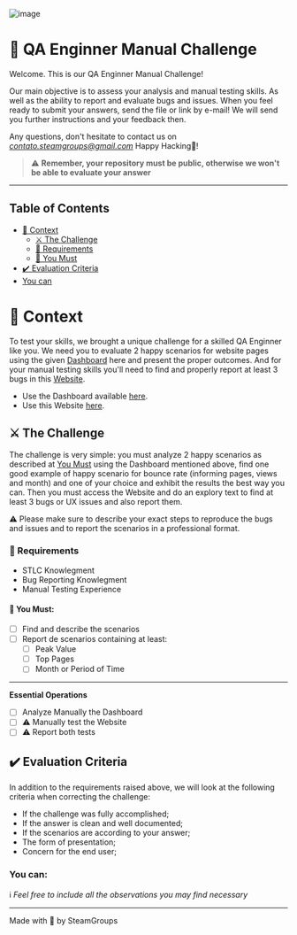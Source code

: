 ![image](https://images.unsplash.com/photo-1551288049-bebda4e38f71?ixlib=rb-1.2.1&ixid=MnwxMjA3fDB8MHxwaG90by1wYWdlfHx8fGVufDB8fHx8&auto=format&fit=crop&w=869&q=80)

# 🚀 QA Enginner Manual Challenge

Welcome. This is our QA Enginner Manual Challenge!

Our main objective is to assess your analysis and manual testing skills. As well as the ability to report and evaluate bugs and issues.
When you feel ready to submit your answers, send the file or link by e-mail!
We will send you further instructions and your feedback then.

<!-- Quando sua solução estiver pronta, basta responder o e-mail que recebeu com o link do seu repo aqui no Github!
Em seguida, enviaremos o feedback e as instruções dos próximos passos! -->
Any questions, don't hesitate to contact us on *contato.steamgroups@gmail.com*
Happy Hacking💙!
<!-- Caso tenha alguma dúvida, nós estamos disponíveis no email *contato.steamgroups@gmail.com*
Bom desafio! -->

> ⚠️ **Remember, your repository must be public, otherwise we won't be able to evaluate your answer**

---

## Table of Contents

- [🧠 Context](#-context)
  - [⚔️ The Challenge](#️-the-challenge)
  - [🏁 Requirements](#-requirements)
  - [🤟 You Must](#-you-must)
- [✔️ Evaluation Criteria](#️-evaluation-criteria)
- [You can](#-you-can)

# 🧠 Context

To test your skills, we brought a unique challenge for a skilled QA Enginner like you. We need you to evaluate 2 happy scenarios for website pages using the given [Dashboard](https://app.powerbi.com/view?r=eyJrIjoiYjc5ZTlhZmMtYjQ5ZC00MWU4LWEyMzAtZWVjNTllODZlOTc5IiwidCI6Ijc0MzBjOGJlLWQ1ZTMtNDgxYi1hNTcwLTZjOGI0MzRkZGY4OCIsImMiOjZ9) here and present the proper outcomes. And for your manual testing skills you'll need to find and properly report at least 3 bugs in this [Website](https://wwww.steamgroups.com.br).

- Use the Dashboard available [here](https://app.powerbi.com/view?r=eyJrIjoiYjc5ZTlhZmMtYjQ5ZC00MWU4LWEyMzAtZWVjNTllODZlOTc5IiwidCI6Ijc0MzBjOGJlLWQ1ZTMtNDgxYi1hNTcwLTZjOGI0MzRkZGY4OCIsImMiOjZ9).
- Use this Website [here](https://www.steamgroups.com.br).

## ⚔️ The Challenge

The challenge is very simple: you must analyze 2 happy scenarios as described at [You Must](#-you-must) using the Dashboard mentioned above, find one good example of happy scenario for bounce rate (informing pages, views and month) and one of your choice and exhibit the results the best way you can.
Then you must access the Website and do an explory text to find at least 3 bugs or UX issues and also report them.

:warning: Please make sure to describe your exact steps to reproduce the bugs and issues and to report the scenarios in a professional format.

### 🏁 Requirements

- STLC Knowlegment
- Bug Reporting Knowlegment
- Manual Testing Experience

#### 🤟 You Must:

- [ ] Find and describe the scenarios
- [ ] Report de scenarios containing at least:
	- [ ] Peak Value
	- [ ] Top Pages
	- [ ] Month or Period of Time

<!-- ### 🚰 Ideal Flux

- Create the project
- Code a test using Page Object -->

---

**Essential Operations**

- [ ] Analyze Manually the Dashboard
- [ ] :warning: Manually test the Website
- [ ] :warning: Report both tests

<!-- - [ ] Save the characters, planets and pilots in variables; -->

## ✔️ Evaluation Criteria

In addition to the requirements raised above, we will look at the following criteria when correcting the challenge:

- If the challenge was fully accomplished;
- If the answer is clean and well documented;
- If the scenarios are according to your answer;
- The form of presentation;
- Concern for the end user;

### You can:
:information_source: _Feel free to include all the observations you may find necessary_

---

Made with 💙 by SteamGroups

